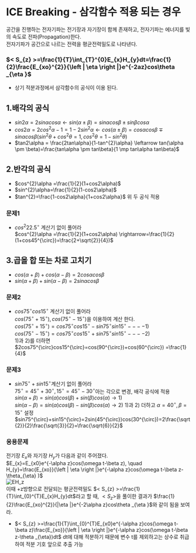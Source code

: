 # ICE Breaking - 삼각함수 적용 되는 경우
공간을 진행하는 전자기파는 전기장과 자기장이 함께 존재하고, 전자기파는 에너지를 빛의 속도로 전파(Propagation)한다.  
전자기파가 공간으로 나르는 전력을 평균전력밀도로 나타낸다.

### $< S_{z} >=\frac{1}{T}\int_{T}^{0}E_{x}H_{y}dt=\frac{1}{2}\frac{E_{xo}^{2}}{\left | \eta  \right |}e^{-2az}cos\theta _{\eta }$
+ 상기 적분과정에서 삼각함수의 공식이 이용 된다.

## 1.배각의 공식
 + $sin2\alpha = 2sin\alpha cos\alpha \leftarrow sin(\alpha \pm \beta)=sin\alpha cos\beta \pm sin\beta cos\alpha$
 + $cos2\alpha =2cos^{2}\alpha -1 =1-2sin^{2}\alpha \leftarrow cos(\alpha \pm \beta)=cos\alpha cos\beta \mp sin\alpha cos\beta ( sin^{2}\theta + cos^{2}\theta=1, cos^{2}\theta=1- sin^{2}\theta)$
 + $tan2\alpha = \frac{2tan\alpha}{1-tan^{2}\alpha} \leftarrow tan(\alpha \pm \beta)=\frac{tan\alpha \pm tan\beta}{1 \mp tan\alpha tan\beta}$

## 2.반각의 공식
 + $cos^{2}\alpha =\frac{1}{2}(1+cos2\alpha)$
 + $sin^{2}\alpha=\frac{1}{2}(1-cos2\alpha)$
 + $tan^{2}=\frac{1-cos2\alpha}{1+cos2\alpha}$ 위 두 공식 적용
### 문제1
 + $cos^{2}22.5^{\circ}$ 계산기 없이 풀어라  
   $cos^{2}\alpha =\frac{1}{2}(1+cos2\alpha) \rightarrow=\frac{1}{2}(1+cos45^{\circ})=\frac{2+\sqrt{2}}{4})$

## 3.곱을 합 또는 차로 고치기
 + $cos(\alpha+\beta)+cos(\alpha-\beta)=2cos\alpha cos\beta$
 + $sin(\alpha+\beta)+sin(\alpha-\beta)=2sin\alpha cos \beta$
### 문제2
 + $cos75^{\circ}cos15^{\circ}$ 계산기 없이 풀어라  
   $cos(75^{\circ} +15^{\circ}),cos(75^{\circ} -15^{\circ})$을 이용하여 계산 한다.  
   $cos(75^{\circ} +15^{\circ})=cos75^{\circ}cos15^{\circ} -sin75^{\circ}sin15^{\circ} ----1)$  
   $cos(75^{\circ} -15^{\circ})=cos75^{\circ}cos15^{\circ} +sin75^{\circ}sin15^{\circ} ----2)$  
   1)과 2)를 더하면 $2cos75^{\circ}cos15^{\circ}=cos(90^{\circ})+cos(60^{\circ}) =\frac{1}{4}$
### 문제3
  + $sin75^{\circ}+sin15^{\circ}$계산기 없이 풀어라  
    $75^{\circ}=45^{\circ}+30^{\circ},15^{\circ}=45^{\circ}-30^{\circ}$아는 각으로 변경, 배각 공식에 적용  
    $sin(\alpha+\beta)=sin(\alpha)cos(\beta)+sin(\beta)cos(\alpha)\rightarrow 1)$  
    $sin(\alpha-\beta)=sin(\alpha)cos(\beta)-sin(\beta)cos(\alpha)\rightarrow 2)$
    1)과 2) 더하고 $\alpha=40^{\circ},\beta=15^{\circ}$ 설정  
    $sin75^{\circ}+sin15^{\circ}=2sin(45^{\circ})cos(30^{\circ})=2\frac{\sqrt{2}}{2}\frac{\sqrt{3}}{2}=\frac{\sqrt{6}}{2}$
### 응용문제  
전기장 $E_{x}$와 자기장 $H_{y}$가 다음과 같이 주어졌다.  
$E_{x}=E_{x0}e^{-\alpha z}cos(\omega t-\beta z), \quad H_{y}=\frac{E_{xo}}{\left | \eta  \right |}e^{-\alpha z}cos(\omega t-\beta z-\theta_{\eta} )$  
![EH_z](https://github.com/DooHub/Electromagnetic_Math/assets/99073912/211e79e6-6d93-421f-bf99-019a4271f51c)  
이때 +z방향으로 전달되는 평균전력밀도 $< S_{z} >=\frac{1}{T}\int_{0}^{T}E_{x}H_{y}dt$라고 할 때, $< S_{z} >$을 풀이한 결과가 $\frac{1}{2}\frac{E_{xo}^{2}}{|\eta |}e^{-2\alpha z}cos\theta _{\eta }$와 같이 됨을 보여라.  
  + $< S_{z} >=\frac{1}{T}\int_{0}^{T}E_{x0}e^{-\alpha z}cos(\omega t-\beta z)\frac{E_{xo}}{\left | \eta  \right |}e^{-\alpha z}cos(\omega t-\beta z-\theta _{\eta})dt$ dt에 대해 적분하기 때문에 변수 t를 제외하고는 상수로 취급하여 적분 기호 앞으로 추출 가능  


    
   


